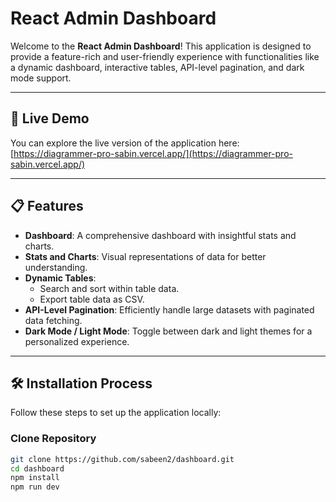 # React Admin Dashboard

Welcome to the **React Admin Dashboard**! This application is designed to provide a feature-rich and user-friendly experience with functionalities like a dynamic dashboard, interactive tables, API-level pagination, and dark mode support.

---

## 🚀 Live Demo

You can explore the live version of the application here: [https://diagrammer-pro-sabin.vercel.app/](https://diagrammer-pro-sabin.vercel.app/)

---

## 📋 Features

- **Dashboard**: A comprehensive dashboard with insightful stats and charts.
- **Stats and Charts**: Visual representations of data for better understanding.
- **Dynamic Tables**:
  - Search and sort within table data.
  - Export table data as CSV.
- **API-Level Pagination**: Efficiently handle large datasets with paginated data fetching.
- **Dark Mode / Light Mode**: Toggle between dark and light themes for a personalized experience.

---

## 🛠️ Installation Process

Follow these steps to set up the application locally:

### Clone Repository

```bash
git clone https://github.com/sabeen2/dashboard.git
cd dashboard
npm install
npm run dev
```
